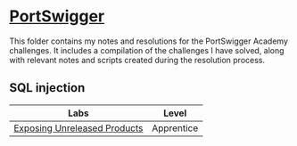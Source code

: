 # [PortSwigger](https://portswigger.net/web-security) 
This folder contains my notes and resolutions for the PortSwigger Academy challenges. It includes a compilation of the challenges I have solved, along with relevant notes and scripts created during the resolution process.


## SQL injection
| Labs                                                                            | Level        |
|---------------------------------------------------------------------------------|--------------|
|[Exposing Unreleased Products](./SQL_injection/01_exposing_unreleased_products/) | Apprentice   |